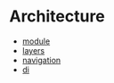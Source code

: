 # Architecture 

- [module](module.md)
- [layers](layers.md)
- [navigation](navigation.md)
- [di](di.md)
